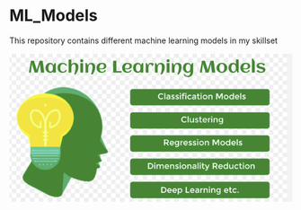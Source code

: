 # ML_Models
This repository contains different machine learning models in my skillset

![](https://github.com/jairanjan/ML_Models/blob/main/modelspic.png)
